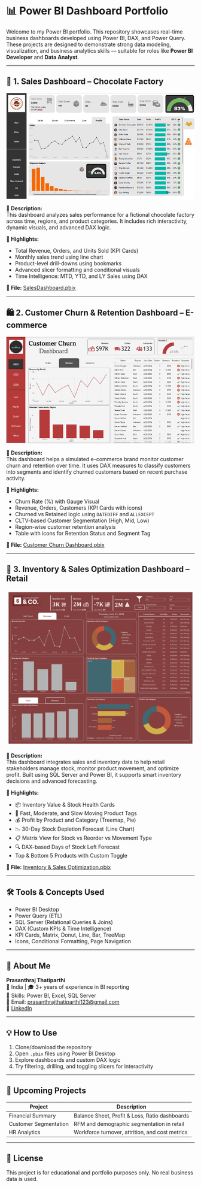 # 📊 Power BI Dashboard Portfolio

Welcome to my Power BI portfolio. This repository showcases real-time business dashboards developed using Power BI, DAX, and Power Query. These projects are designed to demonstrate strong data modeling, visualization, and business analytics skills — suitable for roles like **Power BI Developer** and **Data Analyst**.

---

## 🧁 1. Sales Dashboard – Chocolate Factory
![Sales DashBoard](https://github.com/PrasanthrajT/Power-BI/blob/3b265aaf031111a71c72fd4302eabeca3ac625ad/Sales%20Dashboard.png)

**📝 Description:**  
This dashboard analyzes sales performance for a fictional chocolate factory across time, regions, and product categories. It includes rich interactivity, dynamic visuals, and advanced DAX logic.

**📌 Highlights:**
- Total Revenue, Orders, and Units Sold (KPI Cards)
- Monthly sales trend using line chart
- Product-level drill-downs using bookmarks
- Advanced slicer formatting and conditional visuals
- Time Intelligence: MTD, YTD, and LY Sales using DAX

**📁 File:** [SalesDashboard.pbix](SalesDashboard/SalesDashboard.pbix)

---

## 🛍️ 2. Customer Churn & Retention Dashboard – E-commerce

![Churn Dashboard](https://github.com/PrasanthrajT/Power-BI/blob/0e71e9f8ad1f5df903f87ffcc8f65f0e5d599e05/Customer%20Churn%20Dashboard.png)

**📝 Description:**  
This dashboard helps a simulated e-commerce brand monitor customer churn and retention over time. It uses DAX measures to classify customers into segments and identify churned customers based on recent purchase activity.

**📌 Highlights:**
- Churn Rate (%) with Gauge Visual
- Revenue, Orders, Customers (KPI Cards with icons)
- Churned vs Retained logic using `DATEDIFF` and `ALLEXCEPT`
- CLTV-based Customer Segmentation (High, Mid, Low)
- Region-wise customer retention analysis
- Table with icons for Retention Status and Segment Tag

**📁 File:** [Customer Churn Dashboard.pbix](Customer%20Churn%20Dashboard/ChurnDashboard.pbix)

---

## 🏪 3. Inventory & Sales Optimization Dashboard – Retail

![Inventory & Sales Dashboard](https://github.com/PrasanthrajT/Power-BI/blob/739988ed2117e68c7de8c9d06c479dbf4e852864/Inventory%20%26%20Sales%20Optimization%20project/Inventory%20and%20Sales%20Optimization%20Dashboard_page-0001.jpg)

**📝 Description:**  
This dashboard integrates sales and inventory data to help retail stakeholders manage stock, monitor product movement, and optimize profit. Built using SQL Server and Power BI, it supports smart inventory decisions and advanced forecasting.

**📌 Highlights:**
- 📦 Inventory Value & Stock Health Cards
- 🛒 Fast, Moderate, and Slow Moving Product Tags
- 💰 Profit by Product and Category (Treemap, Pie)
- 📉 30-Day Stock Depletion Forecast (Line Chart)
- 📋 Matrix View for Stock vs Reorder vs Movement Type
- 🔍 DAX-based Days of Stock Left Forecast
- Top & Bottom 5 Products with Custom Toggle

**📁 File:** [Inventory & Sales Optimization.pbix](https://github.com/PrasanthrajT/Power-BI/blob/96a1727bc2f23ea80bb1200191bbcacd56c97bc0/Inventory%20%26%20Sales%20Optimization%20project/Inventory%20and%20Sales%20Optimization%20Dashboard.pbix)

---

## 🛠️ Tools & Concepts Used

- Power BI Desktop
- Power Query (ETL)
- SQL Server (Relational Queries & Joins)
- DAX (Custom KPIs & Time Intelligence)
- KPI Cards, Matrix, Donut, Line, Bar, TreeMap
- Icons, Conditional Formatting, Page Navigation

---

## 👤 About Me

**Prasanthraj Thatiparthi**  
📍 India | 🎓 3+ years of experience in BI reporting  
🔧 Skills: Power BI, Excel, SQL Server  
📧 Email: prasanthrajthatiparthi123@gmail.com  
🔗 [LinkedIn](https://www.linkedin.com/in/prasanthraj-thatiparthi-22b65b260)

---

## 💡 How to Use

1. Clone/download the repository  
2. Open `.pbix` files using Power BI Desktop  
3. Explore dashboards and custom DAX logic  
4. Try filtering, drilling, and toggling slicers for interactivity  

---

## 🚀 Upcoming Projects

| Project               | Description                                      |
|------------------------|--------------------------------------------------|
| Financial Summary      | Balance Sheet, Profit & Loss, Ratio dashboards  |
| Customer Segmentation  | RFM and demographic segmentation in retail      |
| HR Analytics           | Workforce turnover, attrition, and cost metrics |

---

## 📌 License

This project is for educational and portfolio purposes only. No real business data is used.

